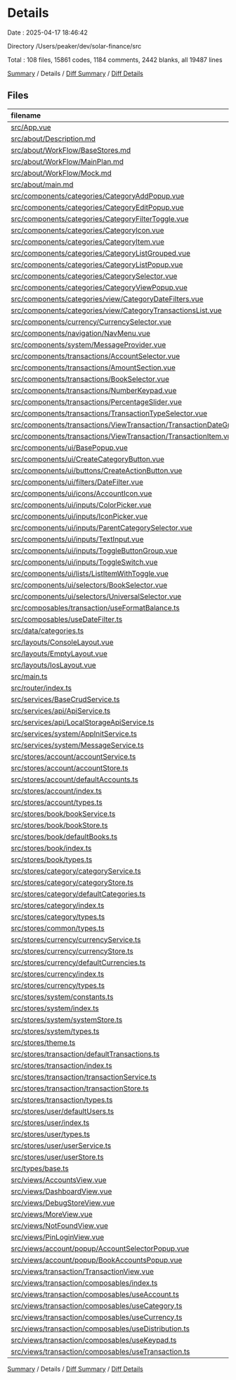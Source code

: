 # Details

Date : 2025-04-17 18:46:42

Directory /Users/peaker/dev/solar-finance/src

Total : 108 files,  15861 codes, 1184 comments, 2442 blanks, all 19487 lines

[Summary](results.md) / Details / [Diff Summary](diff.md) / [Diff Details](diff-details.md)

## Files
| filename | language | code | comment | blank | total |
| :--- | :--- | ---: | ---: | ---: | ---: |
| [src/App.vue](/src/App.vue) | Vue | 81 | 0 | 8 | 89 |
| [src/about/Description.md](/src/about/Description.md) | Markdown | 58 | 0 | 28 | 86 |
| [src/about/WorkFlow/BaseStores.md](/src/about/WorkFlow/BaseStores.md) | Markdown | 169 | 0 | 52 | 221 |
| [src/about/WorkFlow/MainPlan.md](/src/about/WorkFlow/MainPlan.md) | Markdown | 468 | 0 | 151 | 619 |
| [src/about/WorkFlow/Mock.md](/src/about/WorkFlow/Mock.md) | Markdown | 1,306 | 0 | 68 | 1,374 |
| [src/about/main.md](/src/about/main.md) | Markdown | 653 | 0 | 121 | 774 |
| [src/components/categories/CategoryAddPopup.vue](/src/components/categories/CategoryAddPopup.vue) | Vue | 359 | 9 | 45 | 413 |
| [src/components/categories/CategoryEditPopup.vue](/src/components/categories/CategoryEditPopup.vue) | Vue | 444 | 10 | 60 | 514 |
| [src/components/categories/CategoryFilterToggle.vue](/src/components/categories/CategoryFilterToggle.vue) | Vue | 59 | 1 | 10 | 70 |
| [src/components/categories/CategoryIcon.vue](/src/components/categories/CategoryIcon.vue) | Vue | 83 | 1 | 14 | 98 |
| [src/components/categories/CategoryItem.vue](/src/components/categories/CategoryItem.vue) | Vue | 109 | 1 | 16 | 126 |
| [src/components/categories/CategoryListGrouped.vue](/src/components/categories/CategoryListGrouped.vue) | Vue | 96 | 3 | 15 | 114 |
| [src/components/categories/CategoryListPopup.vue](/src/components/categories/CategoryListPopup.vue) | Vue | 400 | 13 | 68 | 481 |
| [src/components/categories/CategorySelector.vue](/src/components/categories/CategorySelector.vue) | Vue | 329 | 7 | 52 | 388 |
| [src/components/categories/CategoryViewPopup.vue](/src/components/categories/CategoryViewPopup.vue) | Vue | 426 | 12 | 77 | 515 |
| [src/components/categories/view/CategoryDateFilters.vue](/src/components/categories/view/CategoryDateFilters.vue) | Vue | 85 | 2 | 13 | 100 |
| [src/components/categories/view/CategoryTransactionsList.vue](/src/components/categories/view/CategoryTransactionsList.vue) | Vue | 150 | 3 | 18 | 171 |
| [src/components/currency/CurrencySelector.vue](/src/components/currency/CurrencySelector.vue) | Vue | 146 | 0 | 23 | 169 |
| [src/components/navigation/NavMenu.vue](/src/components/navigation/NavMenu.vue) | Vue | 96 | 1 | 4 | 101 |
| [src/components/system/MessageProvider.vue](/src/components/system/MessageProvider.vue) | Vue | 11 | 0 | 3 | 14 |
| [src/components/transactions/AccountSelector.vue](/src/components/transactions/AccountSelector.vue) | Vue | 294 | 10 | 37 | 341 |
| [src/components/transactions/AmountSection.vue](/src/components/transactions/AmountSection.vue) | Vue | 190 | 5 | 24 | 219 |
| [src/components/transactions/BookSelector.vue](/src/components/transactions/BookSelector.vue) | Vue | 135 | 1 | 19 | 155 |
| [src/components/transactions/NumberKeypad.vue](/src/components/transactions/NumberKeypad.vue) | Vue | 147 | 1 | 17 | 165 |
| [src/components/transactions/PercentageSlider.vue](/src/components/transactions/PercentageSlider.vue) | Vue | 170 | 1 | 23 | 194 |
| [src/components/transactions/TransactionTypeSelector.vue](/src/components/transactions/TransactionTypeSelector.vue) | Vue | 82 | 1 | 11 | 94 |
| [src/components/transactions/ViewTransaction/TransactionDateGroup.vue](/src/components/transactions/ViewTransaction/TransactionDateGroup.vue) | Vue | 90 | 3 | 14 | 107 |
| [src/components/transactions/ViewTransaction/TransactionItem.vue](/src/components/transactions/ViewTransaction/TransactionItem.vue) | Vue | 228 | 4 | 31 | 263 |
| [src/components/ui/BasePopup.vue](/src/components/ui/BasePopup.vue) | Vue | 195 | 6 | 9 | 210 |
| [src/components/ui/CreateCategoryButton.vue](/src/components/ui/CreateCategoryButton.vue) | Vue | 54 | 1 | 7 | 62 |
| [src/components/ui/buttons/CreateActionButton.vue](/src/components/ui/buttons/CreateActionButton.vue) | Vue | 53 | 1 | 6 | 60 |
| [src/components/ui/filters/DateFilter.vue](/src/components/ui/filters/DateFilter.vue) | Vue | 438 | 11 | 62 | 511 |
| [src/components/ui/icons/AccountIcon.vue](/src/components/ui/icons/AccountIcon.vue) | Vue | 107 | 3 | 14 | 124 |
| [src/components/ui/inputs/ColorPicker.vue](/src/components/ui/inputs/ColorPicker.vue) | Vue | 63 | 1 | 12 | 76 |
| [src/components/ui/inputs/IconPicker.vue](/src/components/ui/inputs/IconPicker.vue) | Vue | 61 | 1 | 8 | 70 |
| [src/components/ui/inputs/ParentCategorySelector.vue](/src/components/ui/inputs/ParentCategorySelector.vue) | Vue | 121 | 1 | 17 | 139 |
| [src/components/ui/inputs/TextInput.vue](/src/components/ui/inputs/TextInput.vue) | Vue | 54 | 1 | 7 | 62 |
| [src/components/ui/inputs/ToggleButtonGroup.vue](/src/components/ui/inputs/ToggleButtonGroup.vue) | Vue | 64 | 1 | 7 | 72 |
| [src/components/ui/inputs/ToggleSwitch.vue](/src/components/ui/inputs/ToggleSwitch.vue) | Vue | 47 | 1 | 7 | 55 |
| [src/components/ui/lists/ListItemWithToggle.vue](/src/components/ui/lists/ListItemWithToggle.vue) | Vue | 139 | 6 | 19 | 164 |
| [src/components/ui/selectors/BookSelector.vue](/src/components/ui/selectors/BookSelector.vue) | Vue | 91 | 1 | 14 | 106 |
| [src/components/ui/selectors/UniversalSelector.vue](/src/components/ui/selectors/UniversalSelector.vue) | Vue | 130 | 3 | 14 | 147 |
| [src/composables/transaction/useFormatBalance.ts](/src/composables/transaction/useFormatBalance.ts) | TypeScript | 80 | 28 | 20 | 128 |
| [src/composables/useDateFilter.ts](/src/composables/useDateFilter.ts) | TypeScript | 330 | 43 | 64 | 437 |
| [src/data/categories.ts](/src/data/categories.ts) | TypeScript | 110 | 11 | 26 | 147 |
| [src/layouts/ConsoleLayout.vue](/src/layouts/ConsoleLayout.vue) | Vue | 70 | 3 | 9 | 82 |
| [src/layouts/EmptyLayout.vue](/src/layouts/EmptyLayout.vue) | Vue | 15 | 0 | 2 | 17 |
| [src/layouts/IosLayout.vue](/src/layouts/IosLayout.vue) | Vue | 63 | 1 | 10 | 74 |
| [src/main.ts](/src/main.ts) | TypeScript | 29 | 9 | 7 | 45 |
| [src/router/index.ts](/src/router/index.ts) | TypeScript | 124 | 15 | 10 | 149 |
| [src/services/BaseCrudService.ts](/src/services/BaseCrudService.ts) | TypeScript | 54 | 22 | 11 | 87 |
| [src/services/api/ApiService.ts](/src/services/api/ApiService.ts) | TypeScript | 6 | 1 | 4 | 11 |
| [src/services/api/LocalStorageApiService.ts](/src/services/api/LocalStorageApiService.ts) | TypeScript | 76 | 30 | 32 | 138 |
| [src/services/system/AppInitService.ts](/src/services/system/AppInitService.ts) | TypeScript | 56 | 25 | 12 | 93 |
| [src/services/system/MessageService.ts](/src/services/system/MessageService.ts) | TypeScript | 54 | 33 | 11 | 98 |
| [src/stores/account/accountService.ts](/src/stores/account/accountService.ts) | TypeScript | 90 | 27 | 13 | 130 |
| [src/stores/account/accountStore.ts](/src/stores/account/accountStore.ts) | TypeScript | 364 | 103 | 86 | 553 |
| [src/stores/account/defaultAccounts.ts](/src/stores/account/defaultAccounts.ts) | TypeScript | 110 | 6 | 0 | 116 |
| [src/stores/account/index.ts](/src/stores/account/index.ts) | TypeScript | 4 | 2 | 1 | 7 |
| [src/stores/account/types.ts](/src/stores/account/types.ts) | TypeScript | 17 | 1 | 1 | 19 |
| [src/stores/book/bookService.ts](/src/stores/book/bookService.ts) | TypeScript | 77 | 24 | 12 | 113 |
| [src/stores/book/bookStore.ts](/src/stores/book/bookStore.ts) | TypeScript | 129 | 32 | 26 | 187 |
| [src/stores/book/defaultBooks.ts](/src/stores/book/defaultBooks.ts) | TypeScript | 40 | 5 | 1 | 46 |
| [src/stores/book/index.ts](/src/stores/book/index.ts) | TypeScript | 4 | 2 | 1 | 7 |
| [src/stores/book/types.ts](/src/stores/book/types.ts) | TypeScript | 18 | 1 | 2 | 21 |
| [src/stores/category/categoryService.ts](/src/stores/category/categoryService.ts) | TypeScript | 248 | 66 | 58 | 372 |
| [src/stores/category/categoryStore.ts](/src/stores/category/categoryStore.ts) | TypeScript | 133 | 16 | 44 | 193 |
| [src/stores/category/defaultCategories.ts](/src/stores/category/defaultCategories.ts) | TypeScript | 255 | 10 | 9 | 274 |
| [src/stores/category/index.ts](/src/stores/category/index.ts) | TypeScript | 12 | 6 | 6 | 24 |
| [src/stores/category/types.ts](/src/stores/category/types.ts) | TypeScript | 23 | 6 | 3 | 32 |
| [src/stores/common/types.ts](/src/stores/common/types.ts) | TypeScript | 9 | 1 | 1 | 11 |
| [src/stores/currency/currencyService.ts](/src/stores/currency/currencyService.ts) | TypeScript | 102 | 24 | 26 | 152 |
| [src/stores/currency/currencyStore.ts](/src/stores/currency/currencyStore.ts) | TypeScript | 180 | 30 | 37 | 247 |
| [src/stores/currency/defaultCurrencies.ts](/src/stores/currency/defaultCurrencies.ts) | TypeScript | 50 | 2 | 2 | 54 |
| [src/stores/currency/index.ts](/src/stores/currency/index.ts) | TypeScript | 3 | 3 | 1 | 7 |
| [src/stores/currency/types.ts](/src/stores/currency/types.ts) | TypeScript | 25 | 1 | 3 | 29 |
| [src/stores/system/constants.ts](/src/stores/system/constants.ts) | TypeScript | 35 | 13 | 4 | 52 |
| [src/stores/system/index.ts](/src/stores/system/index.ts) | TypeScript | 3 | 2 | 1 | 6 |
| [src/stores/system/systemStore.ts](/src/stores/system/systemStore.ts) | TypeScript | 56 | 34 | 12 | 102 |
| [src/stores/system/types.ts](/src/stores/system/types.ts) | TypeScript | 24 | 5 | 4 | 33 |
| [src/stores/theme.ts](/src/stores/theme.ts) | TypeScript | 71 | 10 | 10 | 91 |
| [src/stores/transaction/defaultTransactions.ts](/src/stores/transaction/defaultTransactions.ts) | TypeScript | 225 | 8 | 3 | 236 |
| [src/stores/transaction/index.ts](/src/stores/transaction/index.ts) | TypeScript | 4 | 2 | 1 | 7 |
| [src/stores/transaction/transactionService.ts](/src/stores/transaction/transactionService.ts) | TypeScript | 72 | 20 | 11 | 103 |
| [src/stores/transaction/transactionStore.ts](/src/stores/transaction/transactionStore.ts) | TypeScript | 170 | 45 | 39 | 254 |
| [src/stores/transaction/types.ts](/src/stores/transaction/types.ts) | TypeScript | 30 | 6 | 8 | 44 |
| [src/stores/user/defaultUsers.ts](/src/stores/user/defaultUsers.ts) | TypeScript | 35 | 6 | 1 | 42 |
| [src/stores/user/index.ts](/src/stores/user/index.ts) | TypeScript | 4 | 2 | 1 | 7 |
| [src/stores/user/types.ts](/src/stores/user/types.ts) | TypeScript | 16 | 2 | 2 | 20 |
| [src/stores/user/userService.ts](/src/stores/user/userService.ts) | TypeScript | 110 | 43 | 20 | 173 |
| [src/stores/user/userStore.ts](/src/stores/user/userStore.ts) | TypeScript | 132 | 45 | 39 | 216 |
| [src/types/base.ts](/src/types/base.ts) | TypeScript | 5 | 0 | 0 | 5 |
| [src/views/AccountsView.vue](/src/views/AccountsView.vue) | Vue | 184 | 4 | 24 | 212 |
| [src/views/DashboardView.vue](/src/views/DashboardView.vue) | Vue | 221 | 4 | 19 | 244 |
| [src/views/DebugStoreView.vue](/src/views/DebugStoreView.vue) | Vue | 643 | 4 | 59 | 706 |
| [src/views/MoreView.vue](/src/views/MoreView.vue) | Vue | 252 | 8 | 33 | 293 |
| [src/views/NotFoundView.vue](/src/views/NotFoundView.vue) | Vue | 32 | 1 | 4 | 37 |
| [src/views/PinLoginView.vue](/src/views/PinLoginView.vue) | Vue | 223 | 5 | 37 | 265 |
| [src/views/account/popup/AccountSelectorPopup.vue](/src/views/account/popup/AccountSelectorPopup.vue) | Vue | 468 | 13 | 77 | 558 |
| [src/views/account/popup/BookAccountsPopup.vue](/src/views/account/popup/BookAccountsPopup.vue) | Vue | 280 | 4 | 53 | 337 |
| [src/views/transaction/TransactionView.vue](/src/views/transaction/TransactionView.vue) | Vue | 535 | 7 | 80 | 622 |
| [src/views/transaction/composables/index.ts](/src/views/transaction/composables/index.ts) | TypeScript | 6 | 2 | 1 | 9 |
| [src/views/transaction/composables/useAccount.ts](/src/views/transaction/composables/useAccount.ts) | TypeScript | 132 | 37 | 27 | 196 |
| [src/views/transaction/composables/useCategory.ts](/src/views/transaction/composables/useCategory.ts) | TypeScript | 74 | 22 | 17 | 113 |
| [src/views/transaction/composables/useCurrency.ts](/src/views/transaction/composables/useCurrency.ts) | TypeScript | 148 | 48 | 34 | 230 |
| [src/views/transaction/composables/useDistribution.ts](/src/views/transaction/composables/useDistribution.ts) | TypeScript | 53 | 17 | 11 | 81 |
| [src/views/transaction/composables/useKeypad.ts](/src/views/transaction/composables/useKeypad.ts) | TypeScript | 38 | 22 | 7 | 67 |
| [src/views/transaction/composables/useTransaction.ts](/src/views/transaction/composables/useTransaction.ts) | TypeScript | 139 | 27 | 27 | 193 |

[Summary](results.md) / Details / [Diff Summary](diff.md) / [Diff Details](diff-details.md)
